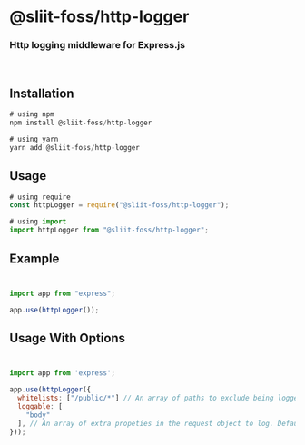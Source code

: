# @sliit-foss/http-logger

### Http logging middleware for Express.js

<br/>

## Installation

```js
# using npm
npm install @sliit-foss/http-logger

# using yarn
yarn add @sliit-foss/http-logger
```

## Usage

```js
# using require
const httpLogger = require("@sliit-foss/http-logger");

# using import
import httpLogger from "@sliit-foss/http-logger";
```

## Example<br/><br/>

```js
import app from "express";

app.use(httpLogger());
```

## Usage With Options<br/><br/>

```js
import app from 'express';

app.use(httpLogger({
  whitelists: ["/public/*"] // An array of paths to exclude being logged if needed
  loggable: [
    "body"
  ], // An array of extra propeties in the request object to log. Defaults to the following: ['path', 'method', 'query', 'params']
}));
```
